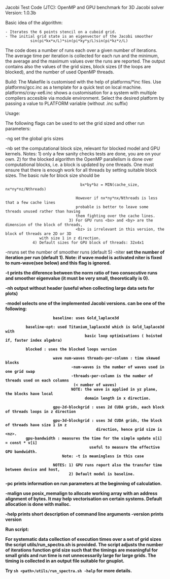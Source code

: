 Jacobi Test Code (JTC): OpenMP and GPU benchmark for 3D Jacobi solver
Version: 1.0.3b


Basic idea of the algorithm:

	- Iterates the 6 points stencil on a cuboid grid.
	- The initial grid state is an eigenvector of the Jacobi smoother
               sin(pi*kx*x/L)*sin(pi*ky*y/L)sin(pi*kz*z/L)

The code does a number of runs each over a given number of iterations.
The average time per iteration is collected for each run and
the minimum, the average and the maximum values over the
runs are reported. The output contains also the values of the grid sizes, block sizes
(if the loops are blocked), and the number of used OpenMP threads.
        
Build: The Makefile is customised with the help of platforms/*inc files.
       Use platforms/gcc.inc as a template for a quick test on local machine. 
       platforms/cray-xe6.inc shows a customisation for a
       system with multiple compilers accesible via module environment.
       Select the desired platform by passing a value to PLATFORM variable (without .inc suffix)


Usage:

The following flags can be used to set the grid sized and other run parameters:

-ng <nx> <ny> <nz>       set the global gris sizes

-nb <bx> <by> <bz>       set the computational block size, relevant for blocked model and GPU kernels.
                         Notes: 1) only a few sanity checks tests are done, you are on your own.
                                2) for the blocked algorithm the OpenMP parallelism is done over
                                   computational blocks, i.e. a block is updated by one threads. 
				   One must ensure that there is
                                   enough work for all threads by setting suitable 
                                   block sizes.
                                   The basic rule for block size should be 

                                     bx*by*bz = MIN(cache_size, nx*ny*nz/Nthreads) 
 
                                   However if nx*ny*nx/Nthreads is less that a few cache lines 
                                   probable is better to leave some threads unused rather than having 
                                   them fighting over the cache lines.
                                3) For GPU runs <bx> and <by> are the dimension of the block of threads,
                                   <bz> is irrelevant in this version, the block of threads are 2D or 3D 
				   with size 1 in z direction.
				4) Default sizes for GPU block of threads: 32x4x1
                         
-nruns <n>               set the number of smoother runs (default 5)
-niter <b>               set the number of iteration per run (default 1).
                         Note: if wave model is activated niter is fixed to num-wave(see below) 
                               and this flag is ignored. 

-t                       prints the diference between the norm ratio of two consecutive
			 runs and smoother eigenvalue (it must be very small, theoretically is 0).

-nh                      output without header (useful when collecting large data sets for plots)

-model <name>            selects one of the implemented Jacobi versions.
                         <name> can be one of the following:

                         baseline: uses Gold_laplace3d

			 baseline-opt: used Titanium_laplace3d which is Gold_laplace3d with
                                       basic loop optimisations ( hoisted if, faster index algebra)
                  
			 blocked : uses the blocked loops version

                         wave num-waves threads-per-column : time skewed blocks
                                 -num-waves is the number of waves used in one grid swap
                                 -threads-per-column is the number of threads used on each columns 
                                  (< number of waves)
                                 NOTE: the wave is applied in yz plane, the blocks have local
                                       domain length in x direction.      

                         gpu-2d-blockgrid : uses 2d CUDA grids, each block of threads loops in z direction
                                        
                         gpu-3d-blockgrid : uses 3d CUDA grids, the block of threads have size 1 in z
                                            direction, hence grid size is <nz>.  
			 gpu-bandwidth : measures the time for the simple update u[i] = const * v[i]
                                         useful to measure the effective GPU bandwidth.
			                 Note: -t is meaningless in this case
                          
                         NOTES: 1) GPU runs report also the transfer time between device and host,
                                2) Default model is baseline.

-pc                      prints information on run parameters at the beginning of calculation.

-malign <n>     use posix_memalign to allocate working array with an address alignment of <n> bytes. 
                         It may help vectorisation on certain systems.
                         Default allocation is done with malloc.

-help                   prints short description of command line arguments
-version                prints version


Run script:

For systematic data collection of execution times over a set of grid
sizes the script utils/run_spectra.sh is provided.  The script adjusts
the number of iterations function grid size such that the timings are
meaningful for small grids and run time is not unnecessarily large for
large grids. The timing is collected in an output file suitable for
gnuplot.

Try `sh <path>/utils/run_spectra.sh -help` for more details.

   



